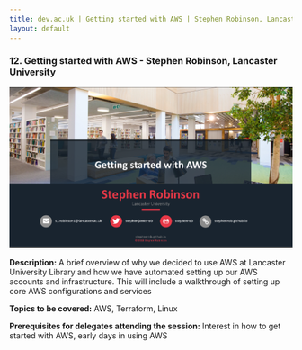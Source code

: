```yaml
---
title: dev.ac.uk | Getting started with AWS | Stephen Robinson, Lancaster University
layout: default
---
```


### 12. Getting started with AWS - Stephen Robinson, Lancaster University

<a href="https://drive.google.com/file/d/1_NwFmWHScMFLmG8t8qROY0X4MWFId08S/view?usp=sharing"><img src="resources/Getting%20started%20with%20AWS%20-%20title%20slide.png" alt="Download slide presentation"></a>

**Description:** A brief overview of why we decided to use AWS at Lancaster University Library and how we have automated setting up our AWS accounts and infrastructure. This will include a walkthrough of setting up core AWS configurations and services

**Topics to be covered:** AWS, Terraform, Linux

**Prerequisites for delegates attending the session:** Interest in how to get started with AWS, early days in using AWS

